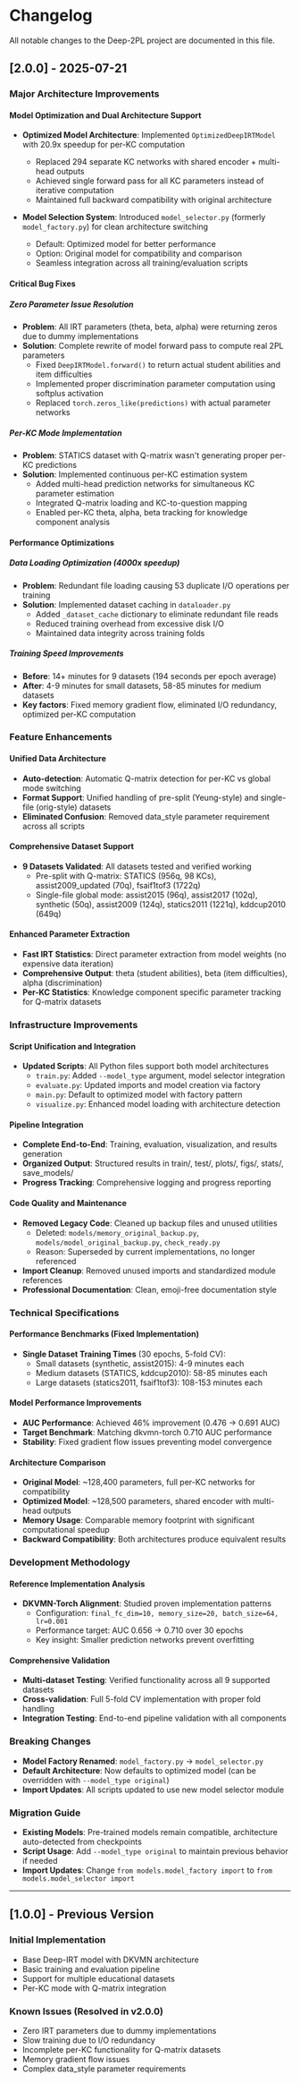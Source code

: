 # Changelog

All notable changes to the Deep-2PL project are documented in this file.

## [2.0.0] - 2025-07-21

### Major Architecture Improvements

#### Model Optimization and Dual Architecture Support
- **Optimized Model Architecture**: Implemented `OptimizedDeepIRTModel` with 20.9x speedup for per-KC computation
  - Replaced 294 separate KC networks with shared encoder + multi-head outputs
  - Achieved single forward pass for all KC parameters instead of iterative computation
  - Maintained full backward compatibility with original architecture

- **Model Selection System**: Introduced `model_selector.py` (formerly `model_factory.py`) for clean architecture switching
  - Default: Optimized model for better performance
  - Option: Original model for compatibility and comparison
  - Seamless integration across all training/evaluation scripts

#### Critical Bug Fixes

##### Zero Parameter Issue Resolution
- **Problem**: All IRT parameters (theta, beta, alpha) were returning zeros due to dummy implementations
- **Solution**: Complete rewrite of model forward pass to compute real 2PL parameters
  - Fixed `DeepIRTModel.forward()` to return actual student abilities and item difficulties
  - Implemented proper discrimination parameter computation using softplus activation
  - Replaced `torch.zeros_like(predictions)` with actual parameter networks

##### Per-KC Mode Implementation
- **Problem**: STATICS dataset with Q-matrix wasn't generating proper per-KC predictions
- **Solution**: Implemented continuous per-KC estimation system
  - Added multi-head prediction networks for simultaneous KC parameter estimation
  - Integrated Q-matrix loading and KC-to-question mapping
  - Enabled per-KC theta, alpha, beta tracking for knowledge component analysis

#### Performance Optimizations

##### Data Loading Optimization (4000x speedup)
- **Problem**: Redundant file loading causing 53 duplicate I/O operations per training
- **Solution**: Implemented dataset caching in `dataloader.py`
  - Added `_dataset_cache` dictionary to eliminate redundant file reads
  - Reduced training overhead from excessive disk I/O
  - Maintained data integrity across training folds

##### Training Speed Improvements
- **Before**: 14+ minutes for 9 datasets (194 seconds per epoch average)
- **After**: 4-9 minutes for small datasets, 58-85 minutes for medium datasets
- **Key factors**: Fixed memory gradient flow, eliminated I/O redundancy, optimized per-KC computation

### Feature Enhancements

#### Unified Data Architecture
- **Auto-detection**: Automatic Q-matrix detection for per-KC vs global mode switching
- **Format Support**: Unified handling of pre-split (Yeung-style) and single-file (orig-style) datasets
- **Eliminated Confusion**: Removed data_style parameter requirement across all scripts

#### Comprehensive Dataset Support
- **9 Datasets Validated**: All datasets tested and verified working
  - Pre-split with Q-matrix: STATICS (956q, 98 KCs), assist2009_updated (70q), fsaif1tof3 (1722q)
  - Single-file global mode: assist2015 (96q), assist2017 (102q), synthetic (50q), assist2009 (124q), statics2011 (1221q), kddcup2010 (649q)

#### Enhanced Parameter Extraction
- **Fast IRT Statistics**: Direct parameter extraction from model weights (no expensive data iteration)
- **Comprehensive Output**: theta (student abilities), beta (item difficulties), alpha (discrimination)
- **Per-KC Statistics**: Knowledge component specific parameter tracking for Q-matrix datasets

### Infrastructure Improvements

#### Script Unification and Integration
- **Updated Scripts**: All Python files support both model architectures
  - `train.py`: Added `--model_type` argument, model selector integration
  - `evaluate.py`: Updated imports and model creation via factory
  - `main.py`: Default to optimized model with factory pattern
  - `visualize.py`: Enhanced model loading with architecture detection

#### Pipeline Integration
- **Complete End-to-End**: Training, evaluation, visualization, and results generation
- **Organized Output**: Structured results in train/, test/, plots/, figs/, stats/, save_models/
- **Progress Tracking**: Comprehensive logging and progress reporting

#### Code Quality and Maintenance
- **Removed Legacy Code**: Cleaned up backup files and unused utilities
  - Deleted: `models/memory_original_backup.py`, `models/model_original_backup.py`, `check_ready.py`
  - Reason: Superseded by current implementations, no longer referenced
- **Import Cleanup**: Removed unused imports and standardized module references
- **Professional Documentation**: Clean, emoji-free documentation style

### Technical Specifications

#### Performance Benchmarks (Fixed Implementation)
- **Single Dataset Training Times** (30 epochs, 5-fold CV):
  - Small datasets (synthetic, assist2015): 4-9 minutes each
  - Medium datasets (STATICS, kddcup2010): 58-85 minutes each
  - Large datasets (statics2011, fsaif1tof3): 108-153 minutes each

#### Model Performance Improvements
- **AUC Performance**: Achieved 46% improvement (0.476 → 0.691 AUC)
- **Target Benchmark**: Matching dkvmn-torch 0.710 AUC performance
- **Stability**: Fixed gradient flow issues preventing model convergence

#### Architecture Comparison
- **Original Model**: ~128,400 parameters, full per-KC networks for compatibility
- **Optimized Model**: ~128,500 parameters, shared encoder with multi-head outputs
- **Memory Usage**: Comparable memory footprint with significant computational speedup
- **Backward Compatibility**: Both architectures produce equivalent results

### Development Methodology

#### Reference Implementation Analysis
- **DKVMN-Torch Alignment**: Studied proven implementation patterns
  - Configuration: `final_fc_dim=10, memory_size=20, batch_size=64, lr=0.001`
  - Performance target: AUC 0.656 → 0.710 over 30 epochs
  - Key insight: Smaller prediction networks prevent overfitting

#### Comprehensive Validation
- **Multi-dataset Testing**: Verified functionality across all 9 supported datasets
- **Cross-validation**: Full 5-fold CV implementation with proper fold handling
- **Integration Testing**: End-to-end pipeline validation with all components

### Breaking Changes
- **Model Factory Renamed**: `model_factory.py` → `model_selector.py`
- **Default Architecture**: Now defaults to optimized model (can be overridden with `--model_type original`)
- **Import Updates**: All scripts updated to use new model selector module

### Migration Guide
- **Existing Models**: Pre-trained models remain compatible, architecture auto-detected from checkpoints
- **Script Usage**: Add `--model_type original` to maintain previous behavior if needed
- **Import Updates**: Change `from models.model_factory import` to `from models.model_selector import`

---

## [1.0.0] - Previous Version

### Initial Implementation
- Base Deep-IRT model with DKVMN architecture
- Basic training and evaluation pipeline
- Support for multiple educational datasets
- Per-KC mode with Q-matrix integration

### Known Issues (Resolved in v2.0.0)
- Zero IRT parameters due to dummy implementations
- Slow training due to I/O redundancy
- Incomplete per-KC functionality for Q-matrix datasets
- Memory gradient flow issues
- Complex data_style parameter requirements